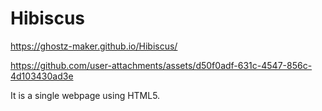 # Hibiscus

https://ghostz-maker.github.io/Hibiscus/


https://github.com/user-attachments/assets/d50f0adf-631c-4547-856c-4d103430ad3e




It is a single webpage using HTML5. 
